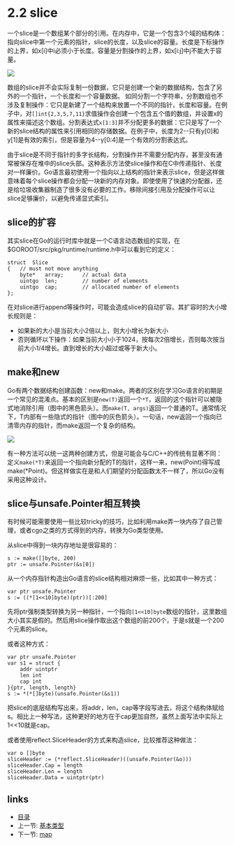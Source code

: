 # 2.2 slice

一个slice是一个数组某个部分的引用。在内存中，它是一个包含3个域的结构体：指向slice中第一个元素的指针，slice的长度，以及slice的容量。长度是下标操作的上界，如x[i]中i必须小于长度。容量是分割操作的上界，如x[i:j]中j不能大于容量。

![](http://research.swtch.com/godata3.png)

数组的slice并不会实际复制一份数据，它只是创建一个新的数据结构，包含了另外的一个指针，一个长度和一个容量数据。
如同分割一个字符串，分割数组也不涉及复制操作：它只是新建了一个结构来放置一个不同的指针，长度和容量。在例子中，对`[]int{2,3,5,7,11}`求值操作会创建一个包含五个值的数组，并设置x的属性来描述这个数组。分割表达式`x[1:3]`并不分配更多的数据：它只是写了一个新的slice结构的属性来引用相同的存储数据。在例子中，长度为2--只有y[0]和y[1]是有效的索引，但是容量为4--y[0:4]是一个有效的分割表达式。

由于slice是不同于指针的多字长结构，分割操作并不需要分配内存，甚至没有通常被保存在堆中的slice头部。这种表示方法使slice操作和在C中传递指针、长度对一样廉价。Go语言最初使用一个指向以上结构的指针来表示slice，但是这样做意味着每个slice操作都会分配一块新的内存对象。即使使用了快速的分配器，还是给垃圾收集器制造了很多没有必要的工作。移除间接引用及分配操作可以让slice足够廉价，以避免传递显式索引。

## slice的扩容

其实slice在Go的运行时库中就是一个C语言动态数组的实现，在$GOROOT/src/pkg/runtime/runtime.h中可以看到它的定义：

	struct	Slice
	{	// must not move anything
		byte*	array;		// actual data
		uintgo	len;		// number of elements
		uintgo	cap;		// allocated number of elements
	};

在对slice进行append等操作时，可能会造成slice的自动扩容。其扩容时的大小增长规则是：

- 如果新的大小是当前大小2倍以上，则大小增长为新大小
- 否则循环以下操作：如果当前大小小于1024，按每次2倍增长，否则每次按当前大小1/4增长。直到增长的大小超过或等于新大小。

## make和new
Go有两个数据结构创建函数：new和make。两者的区别在学习Go语言的初期是一个常见的混淆点。基本的区别是`new(T)`返回一个`*T`，返回的这个指针可以被隐式地消除引用（图中的黑色箭头）。而`make(T, args)`返回一个普通的T。通常情况下，T内部有一些隐式的指针（图中的灰色箭头）。一句话，new返回一个指向已清零内存的指针，而make返回一个复杂的结构。

![](http://research.swtch.com/godata4.png)

有一种方法可以统一这两种创建方式，但是可能会与C/C++的传统有显著不同：定义`make(*T)`来返回一个指向新分配的T的指针，这样一来，new(Point)得写成make(*Point)。但这样做实在是和人们期望的分配函数太不一样了，所以Go没有采用这种设计。

## slice与unsafe.Pointer相互转换

有时候可能需要使用一些比较tricky的技巧，比如利用make弄一块内存了自己管理，或者cgo之类的方式得到的内存，转换为Go类型使用。

从slice中得到一块内存地址是很容易的：

	s := make([]byte, 200)
	ptr := unsafe.Pointer(&s[0])

从一个内存指针构造出Go语言的slice结构相对麻烦一些，比如其中一种方式：

	var ptr unsafe.Pointer
	s := ((*[1<<10]byte)(ptr))[:200]

先将ptr强制类型转换为另一种指针，一个指向`[1<<10]byte`数组的指针，这里数组大小其实是假的。然后用slice操作取出这个数组的前200个，于是s就是一个200个元素的slice。

或者这种方式：

	var ptr unsafe.Pointer
	var s1 = struct {
		addr uintptr
		len int
		cap int
	}{ptr, length, length}
	s := *(*[]byte)(unsafe.Pointer(&s1))

把slice的底层结构写出来，将addr，len，cap等字段写进去，将这个结构体赋给s。相比上一种写法，这种更好的地方在于cap更加自然，虽然上面写法中实际上1<<10就是cap。

或者使用reflect.SliceHeader的方式来构造slice，比较推荐这种做法：

	var o []byte
	sliceHeader := (*reflect.SliceHeader)((unsafe.Pointer(&o)))
	sliceHeader.Cap = length
	sliceHeader.Len = length
	sliceHeader.Data = uintptr(ptr)

## links
   * [目录](<preface.md>)
   * 上一节: [基本类型](<02.1.md>)
   * 下一节: [map](<02.3.md>)
